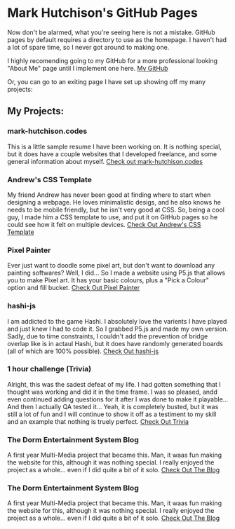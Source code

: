 # Mark Hutchison's GitHub Pages

Now don't be alarmed, what you're seeing here is not a mistake. GitHub pages by default requires a directory to use as the homepage. I haven't had a lot of spare time, so I never got around to making one.

I highly recomending going to my GitHub for a more professional looking "About Me" page until I implement one here.
[My GitHub](https://github.com/AstroCoding)

Or, you can go to an exiting page I have set up showing off my many projects:

## My Projects:

### mark-hutchison.codes

This is a little sample resume I have been working on. It is nothing special, but it does have a couple websites that I developed freelance, and some general information about myself.
[Check out mark-hutchison.codes](https://AstroCoding.github.io/mark-hutchison.codes)

### Andrew's CSS Template

My friend Andrew has never been good at finding where to start when designing a webpage. He loves minimalistic desigs, and he also knows he needs to be mobile friendly, but he isn't very good at CSS.
So, being a cool guy, I made him a CSS template to use, and put it on GitHub pages so he could see how it felt on multiple devices.
[Check Out Andrew's CSS Template](https://AstroCoding.github.io/andrew)

### Pixel Painter

Ever just want to doodle some pixel art, but don't want to download any painting softwares? Well, I did... So I made a website using P5.js that allows you to make Pixel art. It has your basic colours, plus a "Pick a Colour" option and fill bucket.
[Check Out Pixel Painter](https://AstroCoding.github.io/pixel-painter)

### hashi-js

I am addicted to the game Hashi. I absolutely love the varients I have played and just knew I had to code it. So I grabbed P5.js and made my own version. Sadly, due to time constraints, I couldn't add the prevention of bridge overlap like is in actaul Hashi, but it does have randomly generated boards (all of which are 100% possible).
[Check Out hashi-js](https://AstroCoding.github.io/hashi-js)

### 1 hour challenge (Trivia)

Alright, this was the sadest defeat of my life. I had gotten something that I thought was working and did it in the time frame. I was so pleased, andd even continued adding questions for it after I was done to make it playable... And then I actually QA tested it... Yeah, it is completely busted, but it was still a lot of fun and I will continue to show it off as a testiment to my skill and an example that nothing is truely perfect.
[Check Out Trivia](https://AstroCoding.github.io/Trivia)

### The Dorm Entertainment System Blog

A first year Multi-Media project that became this. Man, it waas fun making the website for this, although it was nothing special. I really enjoyed the project as a whole... even if I did quite a bit of it solo.
[Check Out The Blog](https://AstroCoding.github.io/dormEntertainmentSystem)


### The Dorm Entertainment System Blog

A first year Multi-Media project that became this. Man, it waas fun making the website for this, although it was nothing special. I really enjoyed the project as a whole... even if I did quite a bit of it solo.
[Check Out The Blog](https://AstroCoding.github.io/dormEntertainmentSystem)
